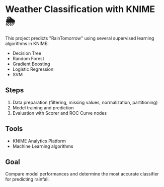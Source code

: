 # Weather Classification with KNIME 🌦️

This project predicts "RainTomorrow" using several supervised learning algorithms in KNIME:
- Decision Tree
- Random Forest
- Gradient Boosting
- Logistic Regression
- SVM

## Steps
1. Data preparation (filtering, missing values, normalization, partitioning)
2. Model training and prediction
3. Evaluation with Scorer and ROC Curve nodes

## Tools
- KNIME Analytics Platform
- Machine Learning algorithms

## Goal
Compare model performances and determine the most accurate classifier for predicting rainfall.
